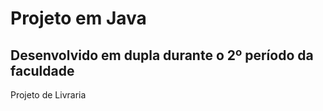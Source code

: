 # Projeto em Java #
## Desenvolvido em dupla durante o 2º período da faculdade ##

Projeto de Livraria
